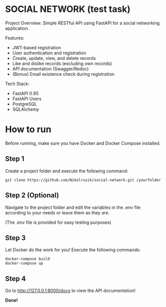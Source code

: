 # SOCIAL NETWORK (test task)

Project Overview: 
    Simple RESTful API using FastAPI for a social networking application.
    
Features:
- JWT-based registration
- User authentication and registration
- Create, update, view, and delete records
- Like and dislike records (excluding own records)
- API documentation (Swagger/Redoc)
- (Bonus) Email existence check during registration

Tech Stack:
- FastAPI 0.95
- FastAPI Users
- PostgreSQL
- SQLAlchemy


# How to run

Before running, make sure you have Docker and Docker Compose installed.


## Step 1

Create a project folder and execute the following command:

```
git clone https://github.com/Nikolrusik/social-network.git /yourfolder
```

## Step 2 (Optional)

Navigate to the project folder and edit the variables in the .env file according to your needs or leave them as they are.

(The .env file is provided for easy testing purposes)


## Step 3

Let Docker do the work for you! Execute the following commands:

```
docker-compose build
docker-compose up
```

## Step 4

Go to http://127.0.0.1:8000/docs to view the API documentation!

**Done!**

